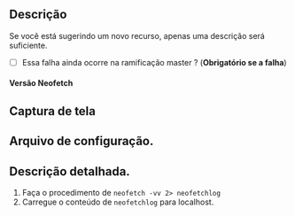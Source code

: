 ## Descrição

Se você está sugerindo um novo recurso, apenas uma descrição
será suficiente.

- [ ] Essa falha ainda ocorre na ramificação master ? (**Obrigatório se a falha**)


#### Versão Neofetch

## Captura de tela

## Arquivo de configuração.

## Descrição detalhada.

1. Faça o procedimento de `neofetch -vv 2> neofetchlog`
2. Carregue o conteúdo de `neofetchlog` para localhost.



